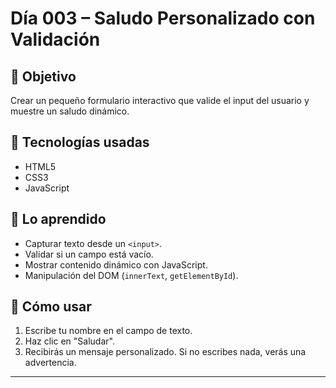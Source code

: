 # Día 003 – Saludo Personalizado con Validación

## 🎯 Objetivo
Crear un pequeño formulario interactivo que valide el input del usuario y muestre un saludo dinámico.

## 🧱 Tecnologías usadas
- HTML5
- CSS3
- JavaScript

## 🧠 Lo aprendido
- Capturar texto desde un `<input>`.
- Validar si un campo está vacío.
- Mostrar contenido dinámico con JavaScript.
- Manipulación del DOM (`innerText`, `getElementById`).

## 🧪 Cómo usar
1. Escribe tu nombre en el campo de texto.
2. Haz clic en "Saludar".
3. Recibirás un mensaje personalizado. Si no escribes nada, verás una advertencia.

---

